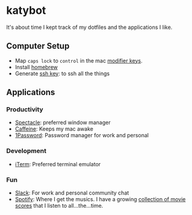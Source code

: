 # katybot
It's about time I kept track of my dotfiles and the applications I like.

## Computer Setup

- Map `caps lock` to `control` in the mac [modifier keys](https://support.apple.com/kb/PH25240?locale=en_US).
- Install [homebrew](https://brew.sh/)
- Generate [ssh key](https://help.github.com/articles/generating-a-new-ssh-key-and-adding-it-to-the-ssh-agent/): to ssh all the things

## Applications

### Productivity

- [Spectacle](https://www.spectacleapp.com/): preferred window manager
- [Caffeine](http://lightheadsw.com/caffeine/): Keeps my mac awake
- [1Password](https://1password.com/): Password manager for work and personal

### Development

- [iTerm](https://www.iterm2.com/): Preferred terminal emulator

### Fun
- [Slack](https://slack.com/): For work and personal community chat
- [Spotify](https://www.spotify.com/us/): Where I get the musics. I have a growing [collection of movie scores](https://open.spotify.com/user/1248745171/playlist/4UtBI0rX29svSEbDtJtAJA) that I listen to all...the...time.
